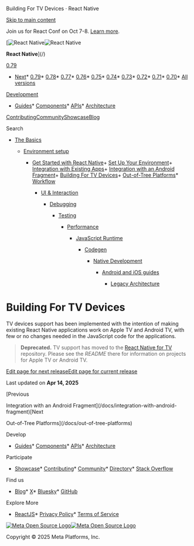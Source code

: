 Building For TV Devices · React Native

[Skip to main content](#__docusaurus_skipToContent_fallback)

Join us for React Conf on Oct 7-8. [Learn more](https://conf.react.dev).

[![React Native](/img/header_logo.svg)![React Native](/img/header_logo.svg)

**React Native**](/)

[0.79](/docs/building-for-tv)

* [Next](/docs/next/building-for-tv)* [0.79](/docs/building-for-tv)* [0.78](/docs/0.78/building-for-tv)* [0.77](/docs/0.77/building-for-tv)* [0.76](/docs/0.76/building-for-tv)* [0.75](/docs/0.75/building-for-tv)* [0.74](/docs/0.74/building-for-tv)* [0.73](/docs/0.73/building-for-tv)* [0.72](/docs/0.72/building-for-tv)* [0.71](/docs/0.71/building-for-tv)* [0.70](/docs/0.70/building-for-tv)* [All versions](/versions)

[Development](#)

* [Guides](/docs/getting-started)* [Components](/docs/components-and-apis)* [APIs](/docs/accessibilityinfo)* [Architecture](/architecture/overview)

[Contributing](/contributing/overview)[Community](/community/overview)[Showcase](/showcase)[Blog](/blog)

Search

* [The Basics](/docs/getting-started)

  * [Environment setup](/docs/environment-setup)

    + [Get Started with React Native](/docs/environment-setup)+ [Set Up Your Environment](/docs/set-up-your-environment)+ [Integration with Existing Apps](/docs/integration-with-existing-apps)+ [Integration with an Android Fragment](/docs/integration-with-android-fragment)+ [Building For TV Devices](/docs/building-for-tv)+ [Out-of-Tree Platforms](/docs/out-of-tree-platforms)* [Workflow](/docs/running-on-device)

      * [UI & Interaction](/docs/style)

        * [Debugging](/docs/debugging)

          * [Testing](/docs/testing-overview)

            * [Performance](/docs/performance)

              * [JavaScript Runtime](/docs/javascript-environment)

                * [Codegen](/docs/the-new-architecture/what-is-codegen)

                  * [Native Development](/docs/native-platform)

                    * [Android and iOS guides](/docs/headless-js-android)

                      * [Legacy Architecture](/docs/legacy/native-modules-intro)

Building For TV Devices
=======================

TV devices support has been implemented with the intention of making existing React Native applications work on Apple TV and Android TV, with few or no changes needed in the JavaScript code for the applications.

> **Deprecated.** TV support has moved to the [React Native for TV](https://github.com/react-native-tvos/react-native-tvos#readme) repository. Please see the *README* there for information on projects for Apple TV or Android TV.

[Edit page for next release](https://github.com/facebook/react-native-website/edit/main/docs/building-for-tv.md)[Edit page for current release](https://github.com/facebook/react-native-website/edit/main/website/versioned_docs/version-0.79/building-for-tv.md)

Last updated on **Apr 14, 2025**

[Previous

Integration with an Android Fragment](/docs/integration-with-android-fragment)[Next

Out-of-Tree Platforms](/docs/out-of-tree-platforms)

Develop

* [Guides](/docs/getting-started)* [Components](/docs/components-and-apis)* [APIs](/docs/accessibilityinfo)* [Architecture](/architecture/overview)

Participate

* [Showcase](/showcase)* [Contributing](/contributing/overview)* [Community](/community/overview)* [Directory](https://reactnative.directory/)* [Stack Overflow](https://stackoverflow.com/questions/tagged/react-native)

Find us

* [Blog](/blog)* [X](https://x.com/reactnative)* [Bluesky](https://bsky.app/profile/reactnative.dev)* [GitHub](https://github.com/facebook/react-native)

Explore More

* [ReactJS](https://react.dev/)* [Privacy Policy](https://opensource.fb.com/legal/privacy/)* [Terms of Service](https://opensource.fb.com/legal/terms/)

[![Meta Open Source Logo](/img/oss_logo.svg)![Meta Open Source Logo](/img/oss_logo.svg)](https://opensource.fb.com/)

Copyright © 2025 Meta Platforms, Inc.